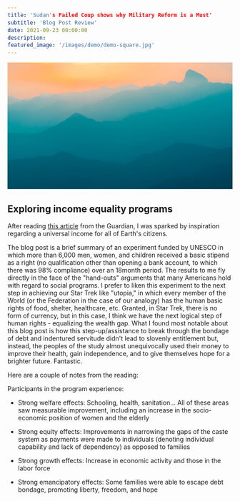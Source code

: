 ```yaml
---
title: 'Sudan's Failed Coup shows why Military Reform is a Must'
subtitle: 'Blog Post Review'
date: 2021-09-23 00:00:00
description:
featured_image: '/images/demo/demo-square.jpg'
---
```


![My image Name](/images/demo/demo-landscape.jpg)

## Exploring income equality programs

After reading <a href = "https://www.theguardian.com/business/economics-blog/2014/dec/18/incomes-scheme-transforms-lives-poor">this article</a> from the Guardian, I was sparked by inspiration regarding a universal income for all of Earth's citizens.

The blog post is a brief summary of an experiment funded by UNESCO in which more than 6,000 men, women, and children received a basic stipend as a right (no qualification other than opening a bank account, to which there was 98% compliance) over an 18month period.  The results to me fly directly in the face of the "hand-outs" arguments that many Americans hold with regard to social programs.  I prefer to liken this experiment to the next step in achieving our Star Trek like "utopia," in which every member of the World (or the Federation in the case of our analogy) has the human basic rights of food, shelter, healthcare, etc.  Granted, in Star Trek, there is no form of currency, but in this case, I think we have the next logical step of human rights - equalizing the wealth gap.  What I found most notable about this blog post is how this step-up/assistance to break through the bondage of debt and indentured servitude didn't lead to slovenly entitlement but, instead, the peoples of the study almost unequivocally used their money to improve their health, gain independence, and to give themselves hope for a brighter future.  Fantastic.  

Here are a couple of notes from the reading:

Participants in the program experience:

- Strong welfare effects: Schooling, health, sanitation...  All of these areas saw measurable improvement, including an increase in the socio-economic position of women and the elderly

- Strong equity effects: Improvements in narrowing the gaps of the caste system as payments were made to individuals (denoting individual capability and lack of dependency) as opposed to families

- Strong growth effects: Increase in economic activity and those in the labor force

- Strong emancipatory effects: Some families were able to escape debt bondage, promoting liberty, freedom, and hope

